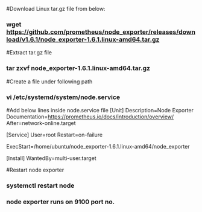 #Download Linux tar.gz file from below:
### wget https://github.com/prometheus/node_exporter/releases/download/v1.6.1/node_exporter-1.6.1.linux-amd64.tar.gz

#Extract tar.gz file
### tar zxvf node_exporter-1.6.1.linux-amd64.tar.gz

#Create a file under following path
### vi /etc/systemd/system/node.service

#Add below lines inside node.service file
[Unit]
Description=Node Exporter
Documentation=https://prometheus.io/docs/introduction/overview/
After=network-online.target

[Service]
User=root
Restart=on-failure

ExecStart=/home/ubuntu/node_exporter-1.6.1.linux-amd64/node_exporter

[Install]
WantedBy=multi-user.target

#Restart node exporter
### systemctl restart node

### node exporter runs on 9100 port no.
